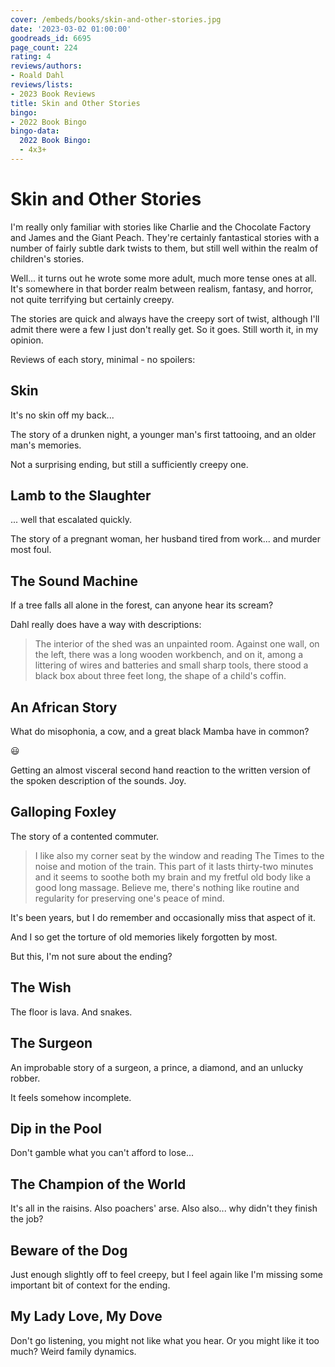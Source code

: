 ```yaml
---
cover: /embeds/books/skin-and-other-stories.jpg
date: '2023-03-02 01:00:00'
goodreads_id: 6695
page_count: 224
rating: 4
reviews/authors:
- Roald Dahl
reviews/lists:
- 2023 Book Reviews
title: Skin and Other Stories
bingo:
- 2022 Book Bingo
bingo-data:
  2022 Book Bingo:
  - 4x3+
---
```

# Skin and Other Stories
I'm really only familiar with stories like Charlie and the Chocolate Factory and James and the Giant Peach. They're certainly fantastical stories with a number of fairly subtle dark twists to them, but still well within the realm of children's stories. 

Well... it turns out he wrote some more adult, much more tense ones at all. It's somewhere in that border realm between realism, fantasy, and horror, not quite terrifying but certainly creepy. 

The stories are quick and always have the creepy sort of twist, although I'll admit there were a few I just don't really get. So it goes. Still worth it, in my opinion. 

<!--more-->

Reviews of each story, minimal - no spoilers:

## Skin
It's no skin off my back... 

The story of a drunken night, a younger man's first tattooing, and an older man's memories. 

Not a surprising ending, but still a sufficiently creepy one. 

## Lamb to the Slaughter
... well that escalated quickly. 

The story of a pregnant woman, her husband tired from work... and murder most foul. 

## The Sound Machine
If a tree falls all alone in the forest, can anyone hear its scream? 

Dahl really does have a way with descriptions:

> The interior of the shed was an unpainted room. Against one wall, on the left, there was a long wooden workbench, and on it, among a littering of wires and batteries and small sharp tools, there stood a black box about three feet long, the shape of a child's coffin.  

## An African Story
What do misophonia, a cow, and a great black Mamba have in common? 

😃

Getting an almost visceral second hand reaction to the written version of the spoken description of the sounds. Joy. 

## Galloping Foxley
The story of a contented commuter. 

> I like also my corner seat by the window and reading The Times to the noise and motion of the train. This part of it lasts thirty-two minutes and it seems to soothe both my brain and my fretful old body like a good long massage. Believe me, there's nothing like routine and regularity for preserving one's peace of mind.  

It's been years, but I do remember and occasionally miss that aspect of it. 

And I so get the torture of old memories likely forgotten by most. 

But this, I'm not sure about the ending?

## The Wish 
The floor is lava. And snakes. 

## The Surgeon
An improbable story of a surgeon, a prince, a diamond, and an unlucky robber. 

It feels somehow incomplete. 

## Dip in the Pool

Don't gamble what you can't afford to lose...

## The Champion of the World

It's all in the raisins. Also poachers' arse. Also also... why didn't they finish the job?

## Beware of the Dog

Just enough slightly off to feel creepy, but I feel again like I'm missing some important bit of context for the ending. 

## My Lady Love, My Dove

Don't go listening, you might not like what you hear. Or you might like it too much? Weird family dynamics. 


